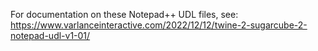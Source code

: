 For documentation on these Notepad++ UDL files, see: 
https://www.varlanceinteractive.com/2022/12/12/twine-2-sugarcube-2-notepad-udl-v1-01/
